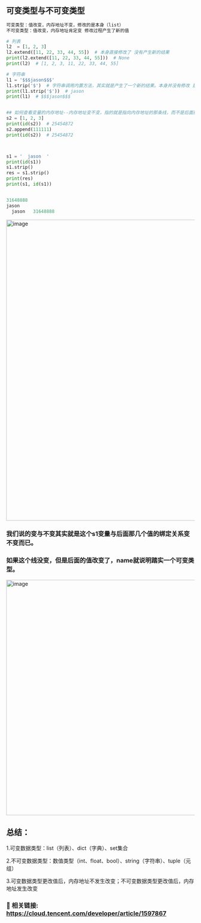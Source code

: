 ## 可变类型与不可变类型
```python
可变类型：值改变，内存地址不变，修改的是本身（list）
不可变类型：值改变，内存地址肯定变 修改过程产生了新的值

# 列表
l2  = [1, 2, 3]
l2.extend([11, 22, 33, 44, 55])  # 本身直接修改了 没有产生新的结果
print(l2.extend([11, 22, 33, 44, 55]))  # None
print(l2)  # [1, 2, 3, 11, 22, 33, 44, 55]

# 字符串
l1 = '$$$jason$$$'
l1.strip('$')  # 字符串调用内置方法，其实就是产生了一个新的结果。本身并没有修改 是产生了新的结果
print(l1.strip('$'))  # jason
print(l1)  # $$$jason$$$


## 如何查看变量的内存地址--内存地址变不变，指的就是指向内存地址的那条线，而不是后面那条线
s2 = [1, 2, 3]
print(id(s2))  # 25454872
s2.append(111111) 
print(id(s2))  # 25454872



s1 = '  jason  '
print(id(s1))
s1.strip()
res = s1.strip()
print(res)
print(s1, id(s1))


31648888
jason
  jason   31648888

```

<img width="1480" height="804" alt="image" src="https://github.com/user-attachments/assets/d0af5bb2-2589-4381-93f4-a39f2968f3af" />


### 我们说的变与不变其实就是这个s1变量与后面那几个值的绑定关系变不变而已。
### 如果这个线没变，但是后面的值改变了，name就说明踏实一个可变类型。

<img width="1061" height="629" alt="image" src="https://github.com/user-attachments/assets/def50d8b-4106-4a93-844b-c264ae0c691f" />


## 总结：
1.可变数据类型：list（列表）、dict（字典）、set集合

2.不可变数据类型：数值类型（int、float、bool）、string（字符串）、tuple（元组）

3.可变数据类型更改值后，内存地址不发生改变；不可变数据类型更改值后，内存地址发生改变


### 🔗 相关链接: https://cloud.tencent.com/developer/article/1597867


